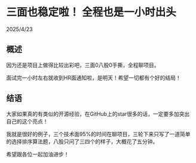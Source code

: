 # 三面也稳定啦！ 全程也是一小时出头
2025/4/23

## 概述
因为还是项目上做得比较出彩吧，三面0八股0手撕，全程聊项目。

面试完一小时左右就收到HR面通知啦，是明天！希望一切都有个好的结局！

## 结语
大家如果真的有类似的开源经验，在GitHub上的star很多的话，一定要多加突出自己的这个亮点！

我就是很好的例子，三个技术面95%的时间在聊项目，三轮下来只写了一道简单的选择排序算法题，八股只问了三四个的样子，大概花了五分钟。

希望跟各位一起加油进步！